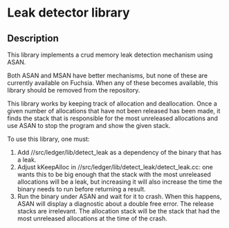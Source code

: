 # Leak detector library

## Description
This library implements a crud memory leak detection mechanism using ASAN.

Both ASAN and MSAN have better mechanisms, but none of these are currently
available on Fuchsia. When any of these becomes available, this library should
be removed from the repository.

This library works by keeping track of allocation and deallocation. Once a given
number of allocations that have not been released has been made, it finds the
stack that is responsible for the most unreleased allocations and use ASAN to
stop the program and show the given stack.

To use this library, one must:
1. Add //src/ledger/lib/detect\_leak as a dependency of the binary that has a
   leak.
2. Adjust kKeepAlloc in //src/ledger/lib/detect\_leak/detect\_leak.cc: one wants
   this to be big enough that the stack with the most unreleased allocations
   will be a leak, but increasing it will also increase the time the binary
   needs to run before returning a result.
3. Run the binary under ASAN and wait for it to crash. When this happens, ASAN
   will display a diagnostic about a double free error. The release stacks are
   irrelevant. The allocation stack will be the stack that had the most
   unreleased allocations at the time of the crash.
